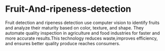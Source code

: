 # Fruit-And-ripeness-detection
Fruit detection and ripeness detection use computer vision to identify fruits and analyze their maturity based on color, texture, and shape. They automate quality inspection in agriculture and food industries for faster and more accurate results.This technology reduces waste,improves efficiency, and ensures better quality produce reaches consumers.

